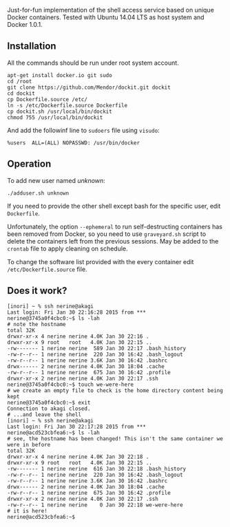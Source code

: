 Just-for-fun implementation of the shell access service based on unique Docker containers. Tested with Ubuntu 14.04 LTS as host system and Docker 1.0.1.

## Installation

All the commands should be run under root system account.
```shell
apt-get install docker.io git sudo
cd /root
git clone https://github.com/Mendor/dockit.git dockit
cd dockit
cp Dockerfile.source /etc/
ln -s /etc/Dockerfile.source Dockerfile
cp dockit.sh /usr/local/bin/dockit
chmod 755 /usr/local/bin/dockit
```

And add the followinf line to ``sudoers`` file using ``visudo``:
```
%users  ALL=(ALL) NOPASSWD: /usr/bin/docker
```

## Operation

To add new user named *unknown*:
```
./adduser.sh unknown
```

If you need to provide the other shell except bash for the specific user, edit ``Dockerfile``.

Unfortunately, the option ``--ephemeral`` to run self-destructing containers has been removed from Docker, so you need to use ``graveyard.sh`` script to delete the containers left from the previous sessions. May be added to the ``crontab`` file to apply cleaning on schedule.

To change the software list provided with the every container edit ``/etc/Dockerfile.source`` file.

## Does it work?

```shell
[inori] ~ % ssh nerine@akagi
Last login: Fri Jan 30 22:16:28 2015 from ***
nerine@3745a0f4cbc0:~$ ls -lah
# note the hostname
total 32K
drwxr-xr-x 4 nerine nerine 4.0K Jan 30 22:16 .
drwxr-xr-x 9 root   root   4.0K Jan 30 22:15 ..
-rw------- 1 nerine nerine  589 Jan 30 22:17 .bash_history
-rw-r--r-- 1 nerine nerine  220 Jan 30 16:42 .bash_logout
-rw-r--r-- 1 nerine nerine 3.6K Jan 30 16:42 .bashrc
drwx------ 2 nerine nerine 4.0K Jan 30 18:04 .cache
-rw-r--r-- 1 nerine nerine  675 Jan 30 16:42 .profile
drwxr-xr-x 2 nerine nerine 4.0K Jan 30 22:17 .ssh
nerine@3745a0f4cbc0:~$ touch we-were-here
# we create an empty file to check is the home directory content being kept
nerine@3745a0f4cbc0:~$ exit
Connection to akagi closed.
# ...and leave the shell
[inori] ~ % ssh nerine@akagi
Last login: Fri Jan 30 22:17:28 2015 from ***
nerine@acd523cbfea6:~$ ls -lah
# see, the hostname has been changed! This isn't the same container we were in before
total 32K
drwxr-xr-x 4 nerine nerine 4.0K Jan 30 22:18 .
drwxr-xr-x 9 root   root   4.0K Jan 30 22:15 ..
-rw------- 1 nerine nerine  616 Jan 30 22:18 .bash_history
-rw-r--r-- 1 nerine nerine  220 Jan 30 16:42 .bash_logout
-rw-r--r-- 1 nerine nerine 3.6K Jan 30 16:42 .bashrc
drwx------ 2 nerine nerine 4.0K Jan 30 18:04 .cache
-rw-r--r-- 1 nerine nerine  675 Jan 30 16:42 .profile
drwxr-xr-x 2 nerine nerine 4.0K Jan 30 22:17 .ssh
-rw-r--r-- 1 nerine nerine    0 Jan 30 22:18 we-were-here
# it is here!
nerine@acd523cbfea6:~$
```
